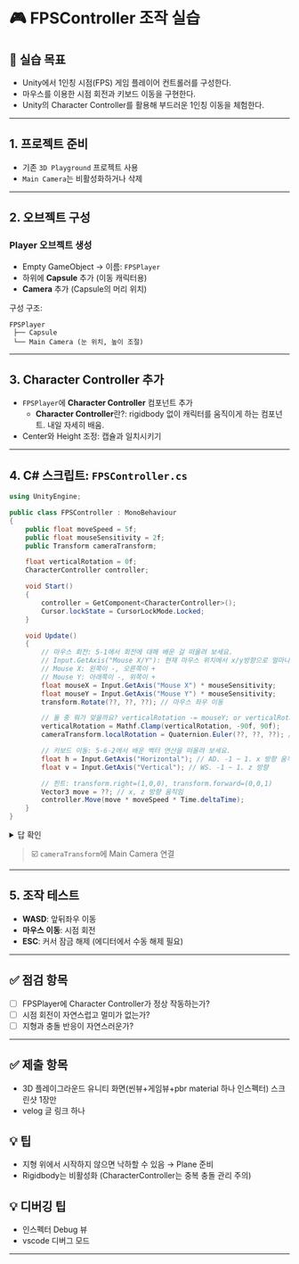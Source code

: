 # 🎮 FPSController 조작 실습

## 🧠 실습 목표

- Unity에서 1인칭 시점(FPS) 게임 플레이어 컨트롤러를 구성한다.
- 마우스를 이용한 시점 회전과 키보드 이동을 구현한다.
- Unity의 Character Controller를 활용해 부드러운 1인칭 이동을 체험한다.

---

## 1. 프로젝트 준비

- 기존 `3D Playground` 프로젝트 사용
- `Main Camera`는 비활성화하거나 삭제

---

## 2. 오브젝트 구성

### Player 오브젝트 생성
- Empty GameObject → 이름: `FPSPlayer`
- 하위에 **Capsule** 추가 (이동 캐릭터용)
- **Camera** 추가 (Capsule의 머리 위치)

구성 구조:
```
FPSPlayer
 ├── Capsule
 └── Main Camera (눈 위치, 높이 조절)
```

---

## 3. Character Controller 추가

- `FPSPlayer`에 **Character Controller** 컴포넌트 추가
    - **Character Controller**란?: rigidbody 없이 캐릭터를 움직이게 하는 컴포넌트. 내일 자세히 배움.
- Center와 Height 조정: 캡슐과 일치시키기

---

## 4. C# 스크립트: `FPSController.cs`

```csharp
using UnityEngine;

public class FPSController : MonoBehaviour
{
    public float moveSpeed = 5f;
    public float mouseSensitivity = 2f;
    public Transform cameraTransform;

    float verticalRotation = 0f;
    CharacterController controller;

    void Start()
    {
        controller = GetComponent<CharacterController>();
        Cursor.lockState = CursorLockMode.Locked;
    }

    void Update()
    {
        // 마우스 회전: 5-1에서 회전에 대해 배운 걸 떠올려 보세요.
        // Input.GetAxis("Mouse X/Y"): 현재 마우스 위치에서 x/y방향으로 얼마나 움직였냐
        // Mouse X: 왼쪽이 -, 오른쪽이 +
        // Mouse Y: 아래쪽이 -, 위쪽이 +
        float mouseX = Input.GetAxis("Mouse X") * mouseSensitivity;
        float mouseY = Input.GetAxis("Mouse Y") * mouseSensitivity;
        transform.Rotate(??, ??, ??); // 마우스 좌우 이동

        // 둘 중 뭐가 맞을까요? verticalRotation -= mouseY; or verticalRotation += mouseY;
        verticalRotation = Mathf.Clamp(verticalRotation, -90f, 90f);
        cameraTransform.localRotation = Quaternion.Euler(??, ??, ??); // 마우스 상하 이동

        // 키보드 이동: 5-6-2에서 배운 벡터 연산을 떠올려 보세요.
        float h = Input.GetAxis("Horizontal"); // AD. -1 ~ 1. x 방향 움직임
        float v = Input.GetAxis("Vertical"); // WS. -1 ~ 1. z 방향

        // 힌트: transform.right=(1,0,0), transform.forward=(0,0,1)
        Vector3 move = ??; // x, z 방향 움직임
        controller.Move(move * moveSpeed * Time.deltaTime);
    }
}
```

<details>
<summary>
답 확인
</summary>

```csharp
using UnityEngine;

public class FPSController : MonoBehaviour
{
    public float moveSpeed = 5f;
    public float mouseSensitivity = 2f;
    public Transform cameraTransform;

    float verticalRotation = 0f;
    CharacterController controller;

    void Start()
    {
        controller = GetComponent<CharacterController>();
        Cursor.lockState = CursorLockMode.Locked;
    }

    void Update()
    {
        // 마우스 회전
        float mouseX = Input.GetAxis("Mouse X") * mouseSensitivity;
        float mouseY = Input.GetAxis("Mouse Y") * mouseSensitivity;
        transform.Rotate(0, mouseX, 0);

        verticalRotation -= mouseY;
        verticalRotation = Mathf.Clamp(verticalRotation, -90f, 90f);
        cameraTransform.localRotation = Quaternion.Euler(verticalRotation, 0, 0);

        // 키보드 이동
        float h = Input.GetAxis("Horizontal"); // x, z 방향 움직임
        float v = Input.GetAxis("Vertical"); // WS. -1 ~ 1. z 방향
        Vector3 move = transform.right * h + transform.forward * v; // x, z 방향 움직임
        controller.Move(move * moveSpeed * Time.deltaTime);
    }
}
```

</details>

> ☑️ `cameraTransform`에 Main Camera 연결

---

## 5. 조작 테스트

- **WASD**: 앞뒤좌우 이동
- **마우스 이동**: 시점 회전
- **ESC**: 커서 잠금 해제 (에디터에서 수동 해제 필요)

---

## ✅ 점검 항목

- [ ] FPSPlayer에 Character Controller가 정상 작동하는가?
- [ ] 시점 회전이 자연스럽고 멀미가 없는가?
- [ ] 지형과 충돌 반응이 자연스러운가?

---

## ✅ 제출 항목

- 3D 플레이그라운드 유니티 화면(씬뷰+게임뷰+pbr material 하나 인스펙터) 스크린샷 1장만
- velog 글 링크 하나

## 💡 팁

- 지형 위에서 시작하지 않으면 낙하할 수 있음 → Plane 준비
- Rigidbody는 비활성화 (CharacterController는 중복 충돌 관리 주의)

## 💡 디버깅 팁

- 인스펙터 Debug 뷰
- vscode 디버그 모드

---


